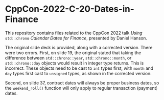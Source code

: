 # CppCon-2022-C-20-Dates-in-Finance

This repository contains files related to the CppCon 2022 talk _Using_ `std::chrono` _Calendar Dates for Finance_, presented by Daniel Hanson.

The original slide deck is provided, along with a corrected version.  There were two errors.  First, on slide 19, the original stated that taking the difference between `std::chrono::year`, `std::chrono::month`, or `std::chrono::day` objects would result in integer type returns.  This is incorrect.  These objects need to be cast to `int` types first, with `month` and `day` types first cast to `unsigned` types, as shown in the corrected version.

Second, on slide 37, contract dates will always be proper business dates, so the `weekend_roll()` function will only apply to regular transaction (payment) dates.
